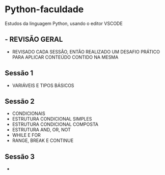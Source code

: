 # Python-faculdade
 Estudos da linguagem Python, usando o editor VSCODE

##

## - REVISÃO GERAL
- REVISADO CADA SESSÃO, ENTÃO REALIZADO UM DESAFIO PRÁTICO PARA APLICAR CONTEÚDO CONTIDO NA MESMA
## Sessão 1
- VARIÁVEIS E TIPOS BÁSICOS
## Sessão 2
- CONDICIONAIS
- ESTRUTURA CONDICIONAL SIMPLES
- ESTRUTURA CONDICIONAL COMPOSTA
- ESTRUTURA AND, OR, NOT
- WHILE E FOR
- RANGE, BREAK E CONTINUE
## Sessão 3
- 
